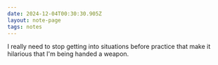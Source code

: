 ```yaml
---
date: 2024-12-04T00:30:30.905Z
layout: note-page
tags: notes
---
```

I really need to stop getting into situations before practice that make it hilarious that I'm being handed a weapon.
